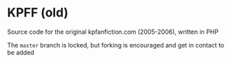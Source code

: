 # KPFF (old)

Source code for the original kpfanfiction.com (2005-2006), written in PHP

The `master` branch is locked, but forking is encouraged and get in contact to be added